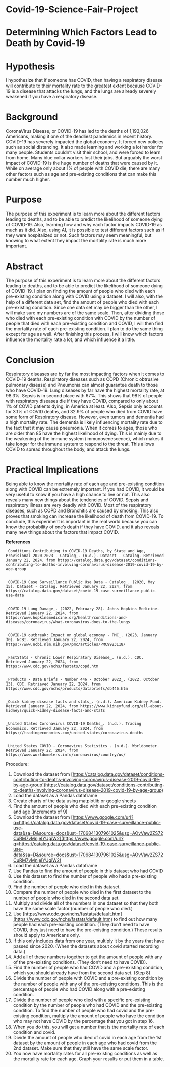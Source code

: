 # Covid-19-Science-Fair-Project

# Determining Which Factors Lead to Death by Covid-19


# Hypothesis

I hypothesize that if someone has COVID, then having a respiratory disease will contribute to their mortality rate to the greatest extent because COVID-19 is a disease that attacks the lungs, and the lungs are already severely weakened if you have a respiratory disease.


# Background

CoronaVirus Disease, or COVID-19 has led to the deaths of 1,193,026 Americans, making it one of the deadliest pandemics in recent history. COVID-19 has severely impacted the global economy. It forced new policies such as social distancing. It also made learning and working a lot harder for many people. Students couldn’t visit their school, and were forced to learn from home. Many blue collar workers lost their jobs. But arguably the worst impact of COVID-19 is the huge number of deaths that were caused by it. While on average only about 1% of people with COVID die, there are many other factors such as age and pre-existing conditions that can make this number much higher. 


# Purpose

The purpose of this experiment is to learn more about the different factors leading to deaths, and to be able to predict the likelihood of someone dying of COVID-19. Also, learning how and why each factor impacts COVID-19 as much as it did. Also, using AI, it is possible to test different factors such as if they were hospitalized or not. Such factors may seem meaningful, but knowing to what extent they impact the mortality rate is much more important. 


# Abstract

The purpose of this experiment is to learn more about the different factors leading to deaths, and to be able to predict the likelihood of someone dying of COVID-19. I plan on finding the amount of people who died with each pre-existing condition along with COVID using a dataset. I will also, with the help of a different data set, find the amount of people who died with each pre-existing condition. Since one data set may be bigger than the other, I will make sure my numbers are of the same scale. Then, after dividing those who died with each pre-existing condition with COVID by the number of people that died with each pre-existing condition and COVID, I will then find the mortality rate of each pre-existing condition. I plan to do the same thing except for age as well. After finishing this process, I will know which factors influence the mortality rate a lot, and which influence it a little. 


# Conclusion

Respiratory diseases are by far the most impacting factors when it comes to COVID-19 deaths. Respiratory diseases such as COPD (Chronic obtrusive pulmonary disease) and Pneumonia can almost guarantee death to those who have COVID-19.  Lung diseases by far have the highest mortality rate, at 98.3%. Sepsis is in second place with 67%. This shows that 98% of people with respiratory diseases die if they have COVID, compared to only about 1% of COVID patients dying, in America at least. Also, Sepsis only accounts for 3.1% of COVID deaths, and 32.9% of people who died from COVID have some form of Respiratory disease. However, even tumors and dementia had a high mortality rate. The dementia is likely influencing mortality rate due to the fact that it may cause pneumonia. When it comes to ages, those who are older than 85 have the highest likelihood of dying. This is mainly due to the weakening of the immune system (immunosenescence), which makes it take longer for the immune system to respond to the threat. This allows COVID to spread throughout the body, and attack the lungs.




# Practical Implications

Being able to know the mortality rate of each age and pre-existing condition along with COVID can be extremely important. If you had COVID, it would be very useful to know if you have a high chance to live or not. This also reveals many new things about the tendencies of COVID. Sepsis and respiratory illness are very deadly with COVID. Most of the respiratory diseases, such as COPD and Bronchitis are caused by smoking. This also proves that smoking can increase the likelihood of death from COVID-19. To conclude, this experiment is important in the real world because you can know the probability of one’s death if they have COVID, and it also reveals many new things about the factors that impact COVID.



**References**


    _Conditions Contributing to COVID-19 Deaths, by State and Age, Provisional 2020-2023 - Catalog_. (n.d.). Dataset - Catalog. Retrieved January 22, 2024, from https://catalog.data.gov/dataset/conditions-contributing-to-deaths-involving-coronavirus-disease-2019-covid-19-by-age-group


    _COVID-19 Case Surveillance Public Use Data - Catalog_. (2020, May 15). Dataset - Catalog. Retrieved January 22, 2024, from https://catalog.data.gov/dataset/covid-19-case-surveillance-public-use-data


    _COVID-19 Lung Damage_. (2022, February 28). Johns Hopkins Medicine. Retrieved January 22, 2024, from https://www.hopkinsmedicine.org/health/conditions-and-diseases/coronavirus/what-coronavirus-does-to-the-lungs


    _COVID-19 outbreak: Impact on global economy - PMC_. (2023, January 30). NCBI. Retrieved January 22, 2024, from https://www.ncbi.nlm.nih.gov/pmc/articles/PMC9923118/


    _FastStats - Chronic Lower Respiratory Disease_. (n.d.). CDC. Retrieved January 22, 2024, from https://www.cdc.gov/nchs/fastats/copd.htm


    _Products - Data Briefs - Number 446 - October 2022_. (2022, October 13). CDC. Retrieved January 22, 2024, from https://www.cdc.gov/nchs/products/databriefs/db446.htm


    _Quick kidney disease facts and stats_. (n.d.). American Kidney Fund. Retrieved January 22, 2024, from https://www.kidneyfund.org/all-about-kidneys/quick-kidney-disease-facts-and-stats


    _United States Coronavirus COVID-19 Deaths_. (n.d.). Trading Economics. Retrieved January 22, 2024, from https://tradingeconomics.com/united-states/coronavirus-deaths


    _United States COVID - Coronavirus Statistics_. (n.d.). Worldometer. Retrieved January 22, 2024, from https://www.worldometers.info/coronavirus/country/us/

Procedure:



1. Download the dataset from [https://catalog.data.gov/dataset/conditions-contributing-to-deaths-involving-coronavirus-disease-2019-covid-19-by-age-group](https://catalog.data.gov/dataset/conditions-contributing-to-deaths-involving-coronavirus-disease-2019-covid-19-by-age-group)
2. Load the dataset as a Pandas dataframe
3. Create charts of the data using matplotlib or google sheets
4. Find the amount of people who died with each pre-existing condition and age (Increments of 9)
5. Download the dataset from [https://www.google.com/url?q=https://catalog.data.gov/dataset/covid-19-case-surveillance-public-use-data&sa=D&source=docs&ust=1706841307961025&usg=AOvVaw2ZS72CuRM7vMnjeIYUgiW2](https://www.google.com/url?q=https://catalog.data.gov/dataset/covid-19-case-surveillance-public-use-data&sa=D&source=docs&ust=1706841307961025&usg=AOvVaw2ZS72CuRM7vMnjeIYUgiW2)
6. Load the dataset as a Pandas dataframe
7. Use Pandas to find the amount of people in this dataset who had COVID
8. Use this dataset to find the number of people who had a pre-existing condition.
9. Find the number of people who died in this dataset. 
10. Compare the number of people who died in the first dataset to the number of people who died in the second data set.
11. Multiply and divide all of the numbers in one dataset so that they both have the same scale factor (number of people who died.)
12. Use [https://www.cdc.gov/nchs/fastats/default.htm](https://www.cdc.gov/nchs/fastats/default.htm) to find out how many people had each pre-existing condition. (They don’t need to have COVID, they just need to have the pre-existing condition.) These results should apply to Americans only.
13. If this only includes data from one year, multiply it by the years that have passed since 2020. (When the datasets about covid started recording data.)
14. Add all of these numbers together to get the amount of people with any of the pre-existing conditions. (They don’t need to have COVID).
15. Find the number of people who had COVID and a pre-existing condition, which you should already have from the second data set. (Step 8)
16. Divide the number of people with COVID and a pre-existing condition by the number of people with any of the pre-existing conditions. This is the percentage of people who had COVID along with a pre-existing condition.
17. Divide the number of people who died with a specific pre-existing condition by the number of people who had COVID and the pre-existing condition. To find the number of people who had covid and the pre-existing condition, multiply the amount of people who have the condition who may not have COVID by the percentage that you got in step 16.
18. When you do this, you will get a number that is the mortality rate of each condition and covid.
19. Divide the amount of people who died of covid in each age from the 1st dataset by the amount of people in each age who had covid from the 2nd dataset. Make sure that they still have the same scale factor. 
20. You now have mortality rates for all pre-existing conditions as well as the mortality rate for each age. Graph your results or put them in a table.
